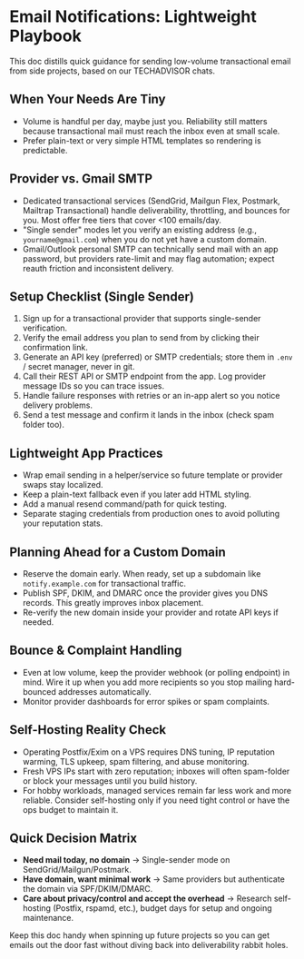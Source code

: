 # Email Notifications: Lightweight Playbook

This doc distills quick guidance for sending low-volume transactional email from side projects, based on our TECHADVISOR chats.

## When Your Needs Are Tiny
- Volume is handful per day, maybe just you. Reliability still matters because transactional mail must reach the inbox even at small scale.
- Prefer plain-text or very simple HTML templates so rendering is predictable.

## Provider vs. Gmail SMTP
- Dedicated transactional services (SendGrid, Mailgun Flex, Postmark, Mailtrap Transactional) handle deliverability, throttling, and bounces for you. Most offer free tiers that cover <100 emails/day.
- "Single sender" modes let you verify an existing address (e.g., `yourname@gmail.com`) when you do not yet have a custom domain.
- Gmail/Outlook personal SMTP can technically send mail with an app password, but providers rate-limit and may flag automation; expect reauth friction and inconsistent delivery.

## Setup Checklist (Single Sender)
1. Sign up for a transactional provider that supports single-sender verification.
2. Verify the email address you plan to send from by clicking their confirmation link.
3. Generate an API key (preferred) or SMTP credentials; store them in `.env` / secret manager, never in git.
4. Call their REST API or SMTP endpoint from the app. Log provider message IDs so you can trace issues.
5. Handle failure responses with retries or an in-app alert so you notice delivery problems.
6. Send a test message and confirm it lands in the inbox (check spam folder too).

## Lightweight App Practices
- Wrap email sending in a helper/service so future template or provider swaps stay localized.
- Keep a plain-text fallback even if you later add HTML styling.
- Add a manual resend command/path for quick testing.
- Separate staging credentials from production ones to avoid polluting your reputation stats.

## Planning Ahead for a Custom Domain
- Reserve the domain early. When ready, set up a subdomain like `notify.example.com` for transactional traffic.
- Publish SPF, DKIM, and DMARC once the provider gives you DNS records. This greatly improves inbox placement.
- Re-verify the new domain inside your provider and rotate API keys if needed.

## Bounce & Complaint Handling
- Even at low volume, keep the provider webhook (or polling endpoint) in mind. Wire it up when you add more recipients so you stop mailing hard-bounced addresses automatically.
- Monitor provider dashboards for error spikes or spam complaints.

## Self-Hosting Reality Check
- Operating Postfix/Exim on a VPS requires DNS tuning, IP reputation warming, TLS upkeep, spam filtering, and abuse monitoring.
- Fresh VPS IPs start with zero reputation; inboxes will often spam-folder or block your messages until you build history.
- For hobby workloads, managed services remain far less work and more reliable. Consider self-hosting only if you need tight control or have the ops budget to maintain it.

## Quick Decision Matrix
- **Need mail today, no domain** → Single-sender mode on SendGrid/Mailgun/Postmark.
- **Have domain, want minimal work** → Same providers but authenticate the domain via SPF/DKIM/DMARC.
- **Care about privacy/control and accept the overhead** → Research self-hosting (Postfix, rspamd, etc.), budget days for setup and ongoing maintenance.

Keep this doc handy when spinning up future projects so you can get emails out the door fast without diving back into deliverability rabbit holes.
